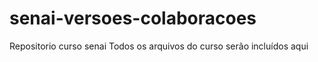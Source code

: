 # senai-versoes-colaboracoes
Repositorio curso senai
Todos os arquivos do curso serão incluídos aqui
